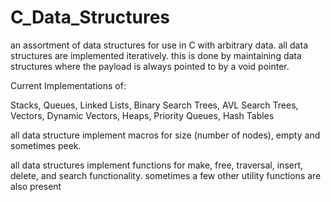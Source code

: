 # C_Data_Structures
an assortment of data structures for use in C with arbitrary data.
all data structures are implemented iteratively.
this is done by maintaining data structures where the payload is 
always pointed to by a void pointer. 

Current Implementations of:

Stacks,
Queues,
Linked Lists,
Binary Search Trees,
AVL Search Trees,
Vectors,
Dynamic Vectors,
Heaps,
Priority Queues,
Hash Tables

all data structure implement macros for size (number of nodes), empty and
sometimes peek. 

all data structures implement functions for make, free, traversal, insert,
delete, and search functionality. sometimes a few other utility functions are
also present

